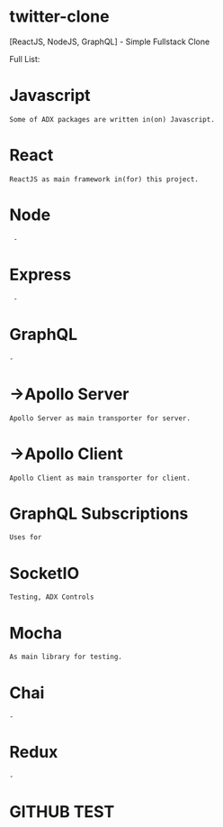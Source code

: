 # twitter-clone
[ReactJS, NodeJS, GraphQL] - Simple Fullstack Clone

Full List:
  # Javascript
    Some of ADX packages are written in(on) Javascript.
  # React
    ReactJS as main framework in(for) this project.
  # Node
     -
  # Express
     -
  # GraphQL
    -
  # ->Apollo Server
    Apollo Server as main transporter for server.
  # ->Apollo Client
    Apollo Client as main transporter for client.
  # GraphQL Subscriptions
    Uses for 
  # SocketIO
    Testing, ADX Controls
  # Mocha
    As main library for testing.
  # Chai
    -
  # Redux
    -

# GITHUB TEST

